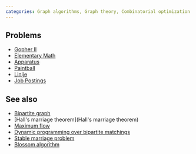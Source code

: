 ```yaml
---
categories: Graph algorithms, Graph theory, Combinatorial optimization
---
```


## Problems
- [Gopher II](https://open.kattis.com/problems/gopher2)
- [Elementary Math](https://open.kattis.com/problems/elementarymath)
- [Apparatus](https://open.kattis.com/problems/apparatus)
- [Paintball](https://open.kattis.com/problems/paintball)
- [Linije](https://open.kattis.com/problems/linije)
- [Job Postings](https://open.kattis.com/problems/jobpostings)

## See also
- [Bipartite graph]()
- [Hall's marriage theorem](Hall's marriage theorem)
- [Maximum flow]()
- [Dynamic programming over bipartite matchings]()
- [Stable marriage problem]()
- [Blossom algorithm]()
